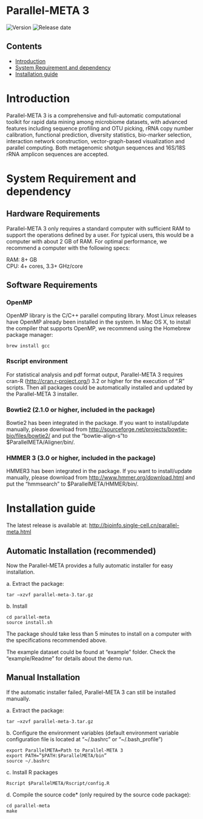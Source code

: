 # Parallel-META 3

![Version](https://img.shields.io/badge/Version-3.5.2-brightgreen)
![Release date](https://img.shields.io/badge/Release%20date-Sep.%2027%2C%202019-brightgreen)



## Contents

- [Introduction](#introduction)
- [System Requirement and dependency](#system-requirement-and-dependency)
- [Installation guide](#installation-guide)

# Introduction

Parallel-META 3 is a comprehensive and full-automatic computational toolkit for rapid data mining among microbiome datasets, with advanced features including sequence profiling and OTU picking, rRNA copy number calibration, functional prediction, diversity statistics, bio-marker selection, interaction network construction, vector-graph-based visualization and parallel computing. Both metagenomic shotgun sequences and 16S/18S rRNA amplicon sequences are accepted.

# System Requirement and dependency

## Hardware Requirements

Parallel-META 3 only requires a standard computer with sufficient RAM to support the operations defined by a user. For typical users, this would be a computer with about 2 GB of RAM. For optimal performance, we recommend a computer with the following specs:

  RAM: 8+ GB  
  CPU: 4+ cores, 3.3+ GHz/core

## Software Requirements

### OpenMP
OpenMP library is the C/C++ parallel computing library. Most Linux releases have OpenMP already been installed in the system. In Mac OS X, to install the compiler that supports OpenMP, we recommend using the Homebrew package manager:

```
brew install gcc

```
### Rscript environment
For statistical analysis and pdf format output, Parallel-META 3 requires cran-R (http://cran.r-project.org/) 3.2 or higher for the execution of “.R” scripts. Then all packages could be automatically installed and updated by the Parallel-META 3 installer.

### Bowtie2 (2.1.0 or higher, included in the package)
Bowtie2 has been integrated in the package. If you want to install/update manually, please download from
http://sourceforge.net/projects/bowtie-bio/files/bowtie2/
and put the “bowtie-align-s”to $ParallelMETA/Aligner/bin/.

### HMMER 3 (3.0 or higher, included in the package)
HMMER3 has been integrated in the package. If you want to install/update manually, please download from
http://www.hmmer.org/download.html
and put the “hmmsearch” to $ParallelMETA/HMMER/bin/.

# Installation guide

The latest release is available at:
http://bioinfo.single-cell.cn/parallel-meta.html

## Automatic Installation (recommended)

Now the Parallel-META provides a fully automatic installer for easy installation.

a. Extract the package:

```
tar –xzvf parallel-meta-3.tar.gz
```

b. Install

```
cd parallel-meta
source install.sh
```

The package should take less than 5 minutes to install on a computer with the specifications recommended above.

The example dataset could be found at “example” folder. Check the “example/Readme” for details about the demo run.

## Manual Installation

If the automatic installer failed, Parallel-META 3 can still be installed manually.

a. Extract the package:

```
tar –xzvf parallel-meta-3.tar.gz
```

b. Configure the environment variables (default environment variable configuration file is located at “~/.bashrc” or “~/.bash_profile”)

```
export ParallelMETA=Path to Parallel-META 3
export PATH=”$PATH:$ParallelMETA/bin”
source ~/.bashrc
```

c. Install R packages

```
Rscript $ParallelMETA/Rscript/config.R
```

d. Compile the source code* (only required by the source code package):

```
cd parallel-meta
make
```
